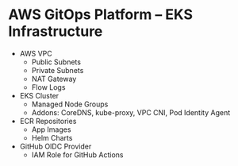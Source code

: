 # AWS GitOps Platform – EKS Infrastructure

- AWS VPC
  - Public Subnets
  - Private Subnets
  - NAT Gateway
  - Flow Logs
- EKS Cluster
  - Managed Node Groups
  - Addons: CoreDNS, kube-proxy, VPC CNI, Pod Identity Agent
- ECR Repositories
  - App Images
  - Helm Charts
- GitHub OIDC Provider
  - IAM Role for GitHub Actions